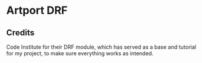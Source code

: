 # Artport DRF

## Credits
Code Institute for their DRF module, which has served as a base and tutorial for my project, to make sure everything works as intended.